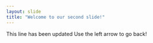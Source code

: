 ```yaml
---
layout: slide
title: "Welcome to our second slide!"
---
```

This line has been updated
Use the left arrow to go back!
